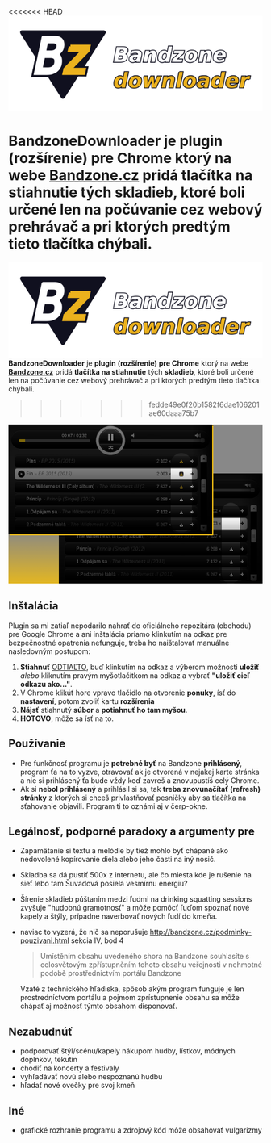 <<<<<<< HEAD
![BandzoneDownloader][logo]

**BandzoneDownloader** je **plugin (rozšírenie) pre Chrome** ktorý na webe **[Bandzone.cz](http://bandzone.cz)** pridá **tlačítka na stiahnutie** tých **skladieb**, ktoré boli určené len na počúvanie cez webový prehrávač a pri ktorých predtým tieto tlačítka chýbali.
=======
![BandzoneDownloader][logo]   
**BandzoneDownloader** je **plugin (rozšírenie) pre Chrome** ktorý na webe **[Bandzone.cz](http://bandzone.cz)** pridá **tlačítka na stiahnutie** tých **skladieb**, ktoré boli určené len na počúvanie cez webový prehrávač a pri ktorých predtým tieto tlačítka chýbali.   
>>>>>>> fedde49e0f20b1582f6dae106201ae60daaa75b7

![BandzoneDownloader][example]

## Inštalácia
Plugin sa mi zatiaľ nepodarilo nahrať do oficiálneho repozitára (obchodu) pre Google Chrome a ani inštalácia priamo klinkutím na odkaz pre bezpečnostné opatrenia nefunguje, treba ho naištalovať manuálne nasledovným postupom:
1. **Stiahnuť** [ODTIAĽTO](https://github.com/K0V0/BandzoneDownloader/blob/628eefa8d0a6ee571198ee0a19200447457249f9/bin/BandzoneDownloader.crx?raw=true), buď klinkutím na odkaz a výberom možnosti **uložiť** *alebo* kliknutím pravým myšotlačítkom na odkaz a vybrať **"uložiť cieľ odkazu ako..."**.
2. V Chrome klikúť hore vpravo tlačidlo na otvorenie **ponuky**, ísť do **nastavení**, potom zvoliť kartu **rozšírenia**
3. **Nájsť** stiahnutý **súbor** a **potiahnuť ho tam myšou**.
4. **HOTOVO**, môže sa ísť na to.

## Používanie
- Pre funkčnosť programu je **potrebné byť** na Bandzone **prihlásený**, program ťa na to vyzve, otravovať ak je otvorená v nejakej karte stránka a nie si prihlásený ťa bude vždy keď zavreš a znovupustíš celý Chrome.
- Ak si **nebol prihlásený** a prihlásil si sa, tak **treba znovunačítať (refresh) stránky** z ktorých si chceš privlastňovať pesničky aby sa tlačítka na sťahovanie objavili.
Program ti to oznámi aj v čerp-okne.

## Legálnosť, podporné paradoxy a argumenty pre
- Zapamätanie si textu a melódie by tiež mohlo byť chápané ako nedovolené kopírovanie diela alebo jeho časti na iný nosič.
- Skladba sa dá pustiť 500x z internetu, ale čo miesta kde je rušenie na sieť lebo tam Šuvadová posiela vesmírnu energiu?
- Šírenie skladieb púštaním medzi ľudmi na drinking squatting sessions zvyšuje "hudobnú gramotnosť" a môže pomôcť ľuďom spoznať nové kapely a štýly, prípadne naverbovať nových ľudí do kmeňa.
- naviac to vyzerá, že nič sa neporušuje http://bandzone.cz/podminky-pouzivani.html sekcia IV, bod 4
  >Umístěním obsahu uvedeného shora na Bandzone souhlasíte s celosvětovým zpřístupněním tohoto obsahu veřejnosti v nehmotné podobě prostřednictvím portálu Bandzone

  Vzaté z technického hľadiska, spôsob akým program funguje je len prostredníctvom portálu a pojmom zprístupnenie obsahu sa môže chápať aj možnosť týmto obsahom disponovať.

## Nezabudnúť
- podporovať štýl/scénu/kapely nákupom hudby, lístkov, módnych doplnkov, tekutín
- chodiť na koncerty a festivaly
- vyhľadávať novú alebo nespoznanú hudbu
- hľadať nové ovečky pre svoj kmeň

## Iné
- grafické rozhranie programu a zdrojový kód môže obsahovať vulgarizmy



[logo]: https://github.com/K0V0/BandzoneDownloader/blob/628eefa8d0a6ee571198ee0a19200447457249f9/img/logo_github.png?raw=true "BandzoneDownloader"
[example]: https://github.com/K0V0/BandzoneDownloader/blob/628eefa8d0a6ee571198ee0a19200447457249f9/img/showoff_640x400.png?raw=true "BandzoneDownloader"






